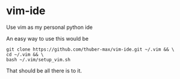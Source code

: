 # vim-ide
Use vim as my personal python ide


An easy way to use this would be
```
git clone https://github.com/thuber-max/vim-ide.git ~/.vim && \
cd ~/.vim && \
bash ~/.vim/setup_vim.sh
```

That should be all there is to it.

